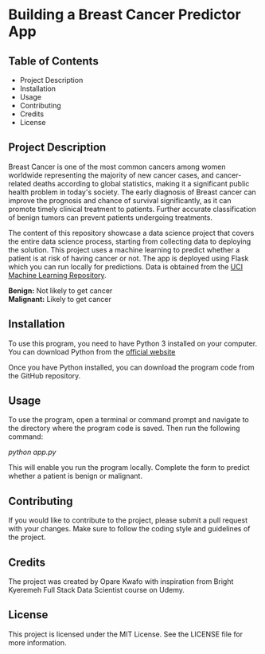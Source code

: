 # Building a Breast Cancer Predictor App

## Table of Contents

- Project Description
- Installation
- Usage
- Contributing
- Credits
- License

## Project Description

Breast Cancer is one of the most common cancers among women worldwide representing the majority of new cancer cases,
and cancer-related deaths according to global statistics, making it a significant public health problem in today's society.
The early diagnosis of Breast cancer can improve the prognosis and chance of survival significantly, as it can promote
timely clinical treatment to patients. Further accurate classification of benign tumors can prevent patients undergoing treatments.

The content of this repository showcase a data science project that covers the entire data science process, starting from
collecting data to deploying the solution. This project uses a machine learning to predict whether a patient is at risk of
having cancer or not. The app is deployed using Flask which you can run locally for predictions. Data is obtained from the
[UCI Machine Learning Repository](https://archive.ics.uci.edu/ml/datasets/Breast+Cancer+Wisconsin+%28Original%29).

**Benign:** Not likely to get cancer  
**Malignant:** Likely to get cancer

## Installation

To use this program, you need to have Python 3 installed on your computer. You can download Python from the [official website](https://python.org/downloads/)

Once you have Python installed, you can download the program code from the GitHub repository.

## Usage

To use the program, open a terminal or command prompt and navigate to the directory where the program code is saved. Then run the following command:

_python app.py_

This will enable you run the program locally. Complete the form to predict whether a patient is benign or malignant.

## Contributing

If you would like to contribute to the project, please submit a pull request with your changes. Make sure to follow the coding style and guidelines of the project.

## Credits

The project was created by Opare Kwafo with inspiration from Bright Kyeremeh Full Stack Data Scientist course on Udemy.

## License

This project is licensed under the MIT License. See the LICENSE file for more information.
